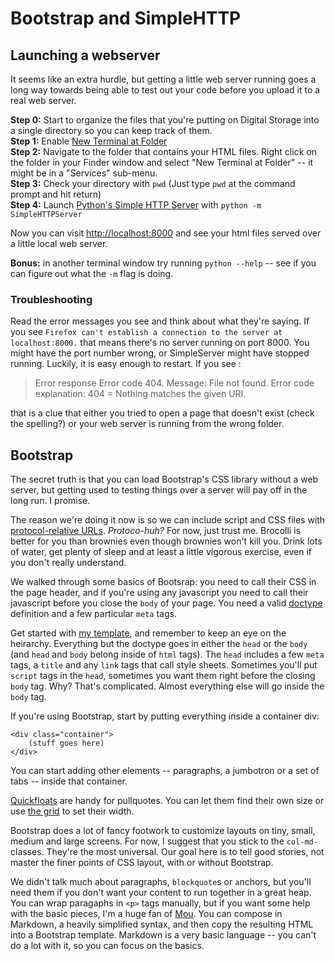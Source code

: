 # Bootstrap and SimpleHTTP

## Launching a webserver
It seems like an extra hurdle, but getting a little web server running goes a long way towards being able to test out your code before you upload it to a real web server.

**Step 0:** Start to organize the files that you're putting on Digital Storage into a single directory so you can keep track of them.   
**Step 1:** Enable [New Terminal at Folder](http://osxdaily.com/2011/12/07/open-a-selected-finder-folder-in-a-new-terminal-window/)  
**Step 2:** Navigate to the folder that contains your HTML files. Right click on the folder in your Finder window and select "New Terminal at Folder" -- it might be in a "Services" sub-menu.  
**Step 3:** Check your directory with `pwd` (Just type `pwd` at the command prompt and hit return)  
**Step 4:** Launch [Python's Simple HTTP Server](http://www.pythonforbeginners.com/modules-in-python/how-to-use-simplehttpserver/0) with `python -m SimpleHTTPServer`  

Now you can visit <http://localhost:8000> and see your html files served over a little local web server. 

**Bonus:** in another terminal window try running `python --help` -- see if you can figure out what the `-m` flag is doing. 

### Troubleshooting

Read the error messages you see and think about what they're saying. If you see `Firefox can't establish a connection to the server at localhost:8000.` that means there's no server running on port 8000. You might have the port number wrong, or SimpleServer might have stopped running. Luckily, it is easy enough to restart. If you see :

> Error response
> Error code 404.
> Message: File not found.
> Error code explanation: 404 = Nothing matches the given URI. 

that is a clue that either you tried to open a page that doesn't exist (check the spelling?) or your web server is running from the wrong folder.

## Bootstrap
The secret truth is that you can load Bootstrap's CSS library without a web server, but getting used to testing things over a server will pay off in the long run. I promise.

The reason we're doing it now is so we can include script and CSS files with [protocol-relative URLs](http://www.paulirish.com/2010/the-protocol-relative-url/). *Protoco-huh?* For now, just trust me. Brocolli is better for you than brownies even though brownies won't kill you. Drink lots of water, get plenty of sleep and at least a little vigorous exercise, even if you don't really understand.

We walked through some basics of Bootsrap: you need to call their CSS in the page header, and if you're using any javascript you need to call their javascript before you close the `body` of your page. You need a valid [doctype](http://www.w3.org/QA/Tips/Doctype) definition and a few particular `meta` tags. 

Get started with [my template](https://github.com/amandabee/cunyjdata/blob/master/lecture%20notes/bootstrap/basic_bootstrap.html), and remember to keep an eye on the heirarchy. Everything but the doctype goes in either the `head` or the `body` (and `head` and `body` belong inside of `html` tags). The `head` includes a few `meta` tags, a `title` and any `link` tags that call style sheets. Sometimes you'll put `script` tags in the `head`, sometimes you want them right before the closing `body` tag. Why? That's complicated. Almost everything else will go inside the `body` tag. 

If you're using Bootstrap, start by putting everything inside a container div:

    <div class="container">
        (stuff goes here)
    </div>

You can start adding other elements -- paragraphs, a jumbotron or a set of tabs -- inside that container. 

<a href="http://getbootstrap.com/css/#helper-classes-floats">Quickfloats</a> are handy for pullquotes. You can let them find their own size or use <a href="http://getbootstrap.com/css/#grid">the grid</a> to set their width.</p>

<p>Bootstrap does a lot of fancy footwork to customize layouts on tiny, small, medium and large screens. For now, I suggest that you stick to the <code>col-md-</code> classes. They're the most universal. Our goal here is to tell good stories, not master the finer points of CSS layout, with or without Bootstrap.

We didn't talk much about <code>p</code>aragraphs, <code>blockquote</code>s or <code>a</code>nchors, but you'll need them if you don't want your content to run together in a great heap. You can wrap paragaphs in <code>&lt;p&gt;</code> tags manually, but if you want some help with the basic pieces, I'm a huge fan of <a href="http://mouapp.com/">Mou</a>. You can compose in Markdown, a heavily simplified syntax, and then copy the resulting HTML into a Bootstrap template. Markdown is a very basic language -- you can't do a lot with it, so you can focus on the basics. </p> 
	